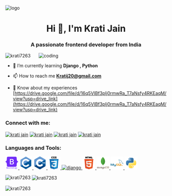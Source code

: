 ![logo]()
<h1 align="center">Hi 👋, I'm Krati Jain</h1>
<h3 align="center">A passionate frontend developer from India</h3>

<img align="right" alt="coding" width="400" src="https://c.tenor.com/LENeju0qxusAAAAC/hackerman.gif">
<p align="left"> <img src="https://komarev.com/ghpvc/?username=krati7263&label=Profile%20views&color=0e75b6&style=flat" alt="krati7263" /> </p>

- 🌱 I’m currently learning **Django , Python**

- 📫 How to reach me **Kratij20@gmail.com**

- 📄 Know about my experiences [https://drive.google.com/file/d/16q5VIBf3plj0rmwRa_T7aNsfy4RKEaqM/view?usp=drive_link](https://drive.google.com/file/d/16q5VIBf3plj0rmwRa_T7aNsfy4RKEaqM/view?usp=drive_link)

<h3 align="left">Connect with me:</h3>
<p align="left">
<a href="https://linkedin.com/in/krati jain" target="blank"><img align="center" src="https://raw.githubusercontent.com/rahuldkjain/github-profile-readme-generator/master/src/images/icons/Social/linked-in-alt.svg" alt="krati jain" height="30" width="40" /></a>
<a href="https://medium.com/krati jain" target="blank"><img align="center" src="https://raw.githubusercontent.com/rahuldkjain/github-profile-readme-generator/master/src/images/icons/Social/medium.svg" alt="krati jain" height="30" width="40" /></a>
<a href="https://www.youtube.com/c/krati jain" target="blank"><img align="center" src="https://raw.githubusercontent.com/rahuldkjain/github-profile-readme-generator/master/src/images/icons/Social/youtube.svg" alt="krati jain" height="30" width="40" /></a>
<a href="https://www.hackerrank.com/krati jain" target="blank"><img align="center" src="https://raw.githubusercontent.com/rahuldkjain/github-profile-readme-generator/master/src/images/icons/Social/hackerrank.svg" alt="krati jain" height="30" width="40" /></a>
</p>

<h3 align="left">Languages and Tools:</h3>
<p align="left"> <a href="https://getbootstrap.com" target="_blank" rel="noreferrer"> <img src="https://raw.githubusercontent.com/devicons/devicon/master/icons/bootstrap/bootstrap-plain-wordmark.svg" alt="bootstrap" width="40" height="40"/> </a> <a href="https://www.cprogramming.com/" target="_blank" rel="noreferrer"> <img src="https://raw.githubusercontent.com/devicons/devicon/master/icons/c/c-original.svg" alt="c" width="40" height="40"/> </a> <a href="https://www.w3schools.com/cpp/" target="_blank" rel="noreferrer"> <img src="https://raw.githubusercontent.com/devicons/devicon/master/icons/cplusplus/cplusplus-original.svg" alt="cplusplus" width="40" height="40"/> </a> <a href="https://www.w3schools.com/css/" target="_blank" rel="noreferrer"> <img src="https://raw.githubusercontent.com/devicons/devicon/master/icons/css3/css3-original-wordmark.svg" alt="css3" width="40" height="40"/> </a> <a href="https://www.djangoproject.com/" target="_blank" rel="noreferrer"> <img src="https://cdn.worldvectorlogo.com/logos/django.svg" alt="django" width="40" height="40"/> </a> <a href="https://www.w3.org/html/" target="_blank" rel="noreferrer"> <img src="https://raw.githubusercontent.com/devicons/devicon/master/icons/html5/html5-original-wordmark.svg" alt="html5" width="40" height="40"/> </a> <a href="https://www.mongodb.com/" target="_blank" rel="noreferrer"> <img src="https://raw.githubusercontent.com/devicons/devicon/master/icons/mongodb/mongodb-original-wordmark.svg" alt="mongodb" width="40" height="40"/> </a> <a href="https://www.mysql.com/" target="_blank" rel="noreferrer"> <img src="https://raw.githubusercontent.com/devicons/devicon/master/icons/mysql/mysql-original-wordmark.svg" alt="mysql" width="40" height="40"/> </a> <a href="https://www.python.org" target="_blank" rel="noreferrer"> <img src="https://raw.githubusercontent.com/devicons/devicon/master/icons/python/python-original.svg" alt="python" width="40" height="40"/> </a> </p>

<p><img align="left" src="https://github-readme-stats.vercel.app/api/top-langs?username=krati7263&show_icons=true&locale=en&layout=compact" alt="krati7263" /></p>

<p>&nbsp;<img align="center" src="https://github-readme-stats.vercel.app/api?username=krati7263&show_icons=true&locale=en" alt="krati7263" /></p>

<p><img align="center" src="https://github-readme-streak-stats.herokuapp.com/?user=krati7263&" alt="krati7263" /></p>
